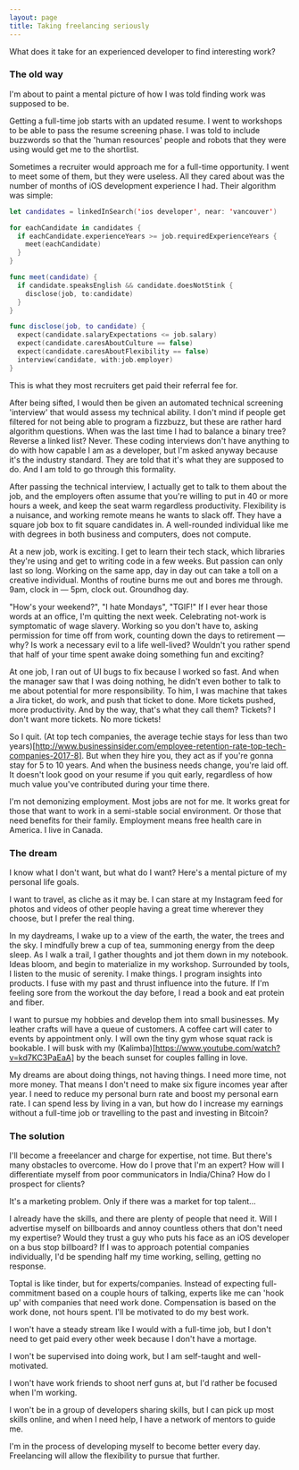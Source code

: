 ```yaml
---
layout: page
title: Taking freelancing seriously
---
```


What does it take for an experienced developer to find interesting work?

### The old way

I'm about to paint a mental picture of how I was told finding work was supposed to be. 

Getting a full-time job starts with an updated resume. I went to workshops to be able to pass the resume screening phase. I was told to include buzzwords so that the 'human resources' people and robots that they were using would get me to the shortlist. 

Sometimes a recruiter would approach me for a full-time opportunity. I went to meet some of them, but they were useless. All they cared about was the number of months of iOS development experience I had. Their algorithm was simple:

```swift
let candidates = linkedInSearch('ios developer', near: 'vancouver')

for eachCandidate in candidates {
  if eachCandidate.experienceYears >= job.requiredExperienceYears {
    meet(eachCandidate)
  }
}

func meet(candidate) {
  if candidate.speaksEnglish && candidate.doesNotStink {
    disclose(job, to:candidate)
  }
}

func disclose(job, to candidate) {
  expect(candidate.salaryExpectations <= job.salary)
  expect(candidate.caresAboutCulture == false)
  expect(candidate.caresAboutFlexibility == false)
  interview(candidate, with:job.employer)
}

```
This is what they most recruiters get paid their referral fee for.


After being sifted, I would then be given an automated technical screening 'interview' that would assess my technical ability. I don't mind if people get filtered for not being able to program a fizzbuzz, but these are rather hard algorithm questions. When was the last time I had to balance a binary tree? Reverse a linked list? Never. These coding interviews don't have anything to do with how capable I am as a developer, but I'm asked anyway because it's the industry standard. They are told that it's what they are supposed to do. And I am told to go through this formality.

After passing the technical interview, I actually get to talk to them about the job, and the employers often assume that you're willing to put in 40 or more hours a week, and keep the seat warm regardless productivity. Flexibility is a nuisance, and working remote means he wants to slack off. They have a square job box to fit square candidates in. A well-rounded individual like me with degrees in both business and computers, does not compute. 

At a new job, work is exciting. I get to learn their tech stack, which libraries they're using and get to writing code in a few weeks. But passion can only last so long. Working on the same app, day in day out can take a toll on a creative individual. Months of routine burns me out and bores me through. 9am, clock in — 5pm, clock out. Groundhog day.

"How's your weekend?", "I hate Mondays", "TGIF!" If I ever hear those words at an office, I'm quitting the next week. Celebrating not-work is symptomatic of wage slavery. Working so you don't have to, asking permission for time off from work, counting down the days to retirement — why? Is work a necessary evil to a life well-lived? Wouldn't you rather spend that half of your time spent awake doing something fun and exciting?

At one job, I ran out of UI bugs to fix because I worked so fast. And when the manager saw that I was doing nothing, he didn't even bother to talk to me about potential for more responsibility. To him, I was machine that takes a Jira ticket, do work, and push that ticket to done. More tickets pushed, more productivity. And by the way, that's what they call them? Tickets? I don't want more tickets. No more tickets!

So I quit. (At top tech companies, the average techie stays for less than two years)[http://www.businessinsider.com/employee-retention-rate-top-tech-companies-2017-8]. But when they hire you, they act as if you're gonna stay for 5 to 10 years. And when the business needs change, you're laid off. It doesn't look good on your resume if you quit early, regardless of how much value you've contributed during your time there.

I'm not demonizing employment. Most jobs are not for me. It works great for those that want to work in a semi-stable social environment. Or those that need benefits for their family. Employment means free health care in America. I live in Canada.


### The dream

I know what I don't want, but what do I want? Here's a mental picture of my personal life goals.

I want to travel, as cliche as it may be. I can stare at my Instagram feed for photos and videos of other people having a great time wherever they choose, but I prefer the real thing. 

In my daydreams, I wake up to a view of the earth, the water, the trees and the sky. I mindfully brew a cup of tea, summoning energy from the deep sleep. As I walk a trail, I gather thoughts and jot them down in my notebook. Ideas bloom, and begin to materialize in my workshop. Surrounded by tools, I listen to the music of serenity. I make things. I program insights into products. I fuse with my past and thrust influence into the future. If I'm feeling sore from the workout the day before, I read a book and eat protein and fiber. 

I want to pursue my hobbies and develop them into small businesses. My leather crafts will have a queue of customers. A coffee cart will cater to events by appointment only. I will own the tiny gym whose squat rack is bookable. I will busk with my (Kalimba)[https://www.youtube.com/watch?v=kd7KC3PaEaA] by the beach sunset for couples falling in love. 

My dreams are about doing things, not having things. I need more time, not more money. That means I don't need to make six figure incomes year after year. I need to reduce my personal burn rate and boost my personal earn rate. I can spend less by living in a van, but how do I increase my earnings without a full-time job or travelling to the past and investing in Bitcoin?


### The solution

I'll become a freeelancer and charge for expertise, not time. But there's many obstacles to overcome. How do I prove that I'm an expert? How will I differentiate myself from poor communicators in India/China? How do I prospect for clients? 

It's a marketing problem. Only if there was a market for top talent...

I already have the skills, and there are plenty of people that need it. Will I advertise myself on billboards and annoy countless others that don't need my expertise? Would they trust a guy who puts his face as an iOS developer on a bus stop billboard? If I was to approach potential companies individually, I'd be spending half my time working, selling, getting no response. 

Toptal is like tinder, but for experts/companies. Instead of expecting full-commitment based on a couple hours of talking, experts like me can 'hook up' with companies that need work done. Compensation is based on the work done, not hours spent. I'll be motivated to do my best work. 

I won't have a steady stream like I would with a full-time job, but I don't need to get paid every other week because I don't have a mortage.

I won't be supervised into doing work, but I am self-taught and well-motivated.

I won't have work friends to shoot nerf guns at, but I'd rather be focused when I'm working.

I won't be in a group of developers sharing skills, but I can pick up most skills online, and when I need help, I have a network of mentors to guide me.

I'm in the process of developing myself to become better every day. Freelancing will allow the flexibility to pursue that further.







